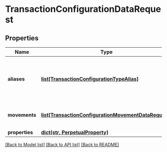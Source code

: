 # TransactionConfigurationDataRequest


## Properties
Name | Type | Description | Notes
------------ | ------------- | ------------- | -------------
**aliases** | [**list[TransactionConfigurationTypeAlias]**](TransactionConfigurationTypeAlias.md) | List of transaction codes that map to this specific transaction model | 
**movements** | [**list[TransactionConfigurationMovementDataRequest]**](TransactionConfigurationMovementDataRequest.md) | Movement data for the transaction code | 
**properties** | [**dict(str, PerpetualProperty)**](PerpetualProperty.md) |  | [optional] 

[[Back to Model list]](../README.md#documentation-for-models) [[Back to API list]](../README.md#documentation-for-api-endpoints) [[Back to README]](../README.md)


